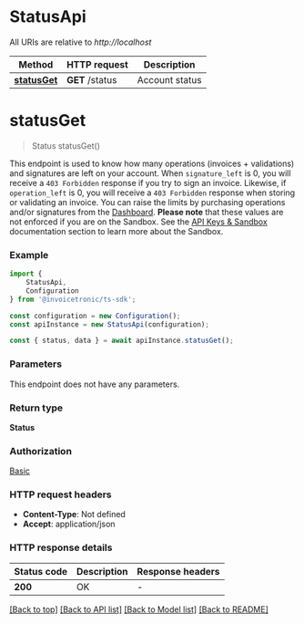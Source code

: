 # StatusApi

All URIs are relative to *http://localhost*

|Method | HTTP request | Description|
|------------- | ------------- | -------------|
|[**statusGet**](#statusget) | **GET** /status | Account status|

# **statusGet**
> Status statusGet()

This endpoint is used to know how many operations (invoices + validations) and signatures are left on your account.   When `signature_left` is 0, you will receive a `403 Forbidden` response if you try to sign an invoice. Likewise, if `operation_left` is 0, you will receive a `403 Forbidden` response when storing or validating an invoice.  You can raise the limits by purchasing operations and/or signatures from the [Dashboard](https://dashboard.invoicetronic.com).  __Please note__ that these values are not enforced if you are on the Sandbox. See the [API Keys & Sandbox](https://invoicetronic.com/apikeys/) documentation section to learn more about the Sandbox.

### Example

```typescript
import {
    StatusApi,
    Configuration
} from '@invoicetronic/ts-sdk';

const configuration = new Configuration();
const apiInstance = new StatusApi(configuration);

const { status, data } = await apiInstance.statusGet();
```

### Parameters
This endpoint does not have any parameters.


### Return type

**Status**

### Authorization

[Basic](../README.md#Basic)

### HTTP request headers

 - **Content-Type**: Not defined
 - **Accept**: application/json


### HTTP response details
| Status code | Description | Response headers |
|-------------|-------------|------------------|
|**200** | OK |  -  |

[[Back to top]](#) [[Back to API list]](../README.md#documentation-for-api-endpoints) [[Back to Model list]](../README.md#documentation-for-models) [[Back to README]](../README.md)


